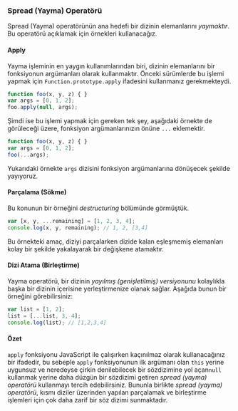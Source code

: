 ### Spread (Yayma) Operatörü
Spread (Yayma) operatörünün ana hedefi bir dizinin elemanlarını *yaymaktır*. Bu operatörü açıklamak için örnekleri kullanacağız.

#### Apply
Yayma işleminin en yaygın kullanımlarından biri, dizinin elemanlarını bir fonksiyonun argümanları olarak kullanmaktır. Önceki sürümlerde bu işlemi yapmak için `Function.prototype.apply` ifadesini kullanmanız gerekmekteydi. 

```ts
function foo(x, y, z) { }
var args = [0, 1, 2];
foo.apply(null, args);
```

Şimdi ise bu işlemi yapmak için gereken tek şey, aşağıdaki örnekte de görüleceği üzere, fonksiyon argümanlarınızın önüne `...` eklemektir.

```ts
function foo(x, y, z) { }
var args = [0, 1, 2];
foo(...args);
```

Yukarıdaki örnekte `args` dizisini fonksiyon argümanlarına dönüşecek şekilde yayıyoruz.

#### Parçalama (Sökme)
Bu konunun bir örneğini *destructuring* bölümünde görmüştük.

```ts
var [x, y, ...remaining] = [1, 2, 3, 4];
console.log(x, y, remaining); // 1, 2, [3,4]
```
Bu örnekteki amaç, diziyi parçalarken dizide kalan eşleşmemiş elemanları kolay bir şekilde yakalayarak bir değişkene atamaktır.  

#### Dizi Atama (Birleştirme)
Yayma operatörü, bir dizinin *yayılmış (genişletilmiş) versiyonunu* kolaylıkla başka bir dizinin içerisine yerleştirmenize olanak sağlar. Aşağıda bunun bir örneğini görebilirsiniz:

```ts
var list = [1, 2];
list = [...list, 3, 4];
console.log(list); // [1,2,3,4]
```

#### Özet
`apply` fonksiyonu JavaScript ile çalışırken kaçınılmaz olarak kullanacağınız bir ifadedir, bu sebeple `apply` fonksiyonunun ilk argümanı olan `this` yerine uygunsuz ve neredeyse çirkin denilebilecek bir sözdizimine yol açan`null` kullanmak yerine daha düzgün bir sözdizimi getiren *spread (yayma) operatörü* kullanmayı tercih edebilirsiniz. 
Bununla birlikte  *spread (yayma) operatörü*,  kısmı diziler üzerinden yapılan parçalamak ve birleştirme işlemleri için çok daha zarif bir söz dizimi sunmaktadır.

[](https://github.com/Microsoft/TypeScript/pull/1931)
